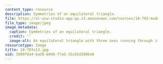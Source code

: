 ```yaml
---
content_type: resource
description: Symmetries of an equilateral triangle.
file: https://ol-ocw-studio-app-qa.s3.amazonaws.com/courses/18-703-modern-algebra-spring-2013/3d09fda4ba38b046f7a515cb5d2806e0_18-703s13.jpg
file_type: image/jpeg
image_metadata:
  caption: Symmetries of an equilateral triangle.
  credit: ''
  image-alt: An equilateral triangle with three axes running through it.
resourcetype: Image
title: 18-703s13.jpg
uid: 3d09fda4-ba38-b046-f7a5-15cb5d2806e0
---
```

